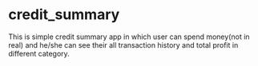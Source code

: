 # credit_summary
This is simple credit summary app in which user can spend money(not in real) and he/she can see their all transaction history and total profit in different category.
